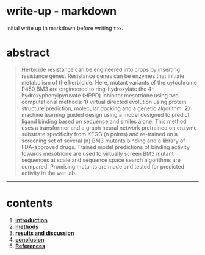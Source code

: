 # write-up - markdown
initial write up in markdown before writing `tex`.

# abstract

> Herbicide resistance can be engineered into crops by inserting resistance genes.
> Resistance genes can be enzymes that initiate metabolism of the herbicide.
> Here, mutant variants of the cytochrome P450 BM3 are engineered to ring-hydroxylate the 4-hydroxyphenylpyruvate (HPPD) inhibitor mesotrione using two computational methods: **1)** virtual directed evolution using protein structure prediction, molecular docking and a genetic algorithm. **2)** machine learning guided design using a model designed to predict ligand binding based on sequence and smiles alone. This method uses a transformer and a graph neural network pretrained on enzyme substrate specificity from KEGG (n points) and re-trained on a screening set of several (n) BM3 mutants  binding and a library of FDA-approved drugs. Trained model predictions of binding activity towards mesotrione are used to virtually screen BM3 mutant sequences at scale and sequence space search algorithms are compared. Promising mutants are made and tested for predicted activity in the wet lab.

----------------------------

# contents
1. [**introduction**](introduction)
2. [**methods**](methods)
3. [**results and discussion**](results)
4. [**conclusion**](conclusion)
5. [**References**](references)
